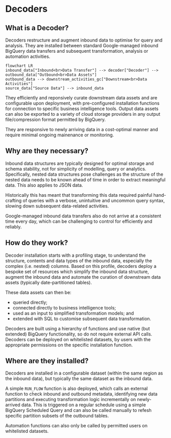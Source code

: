 # Decoders
## What is a Decoder?
Decoders restructure and augment inbound data to optimise for query and analysis.  They are installed between standard Google-managed inbound BigQuery data transfers and subsequent transformation, analysis or automation activities.

```mermaid
flowchart LR
inbound_data["Inbound<br>Data Transfer"] --> decoder["Decoder"] --> outbound_data["Outbound<br>Data Assets"]
outbound_data --> downstream_activities_gc["Downstream<br>Data Activities"]
source_data["Source Data"] --> inbound_data
```

They efficiently and reponsively curate downstream data assets and are configurable upon deployment, with pre-configured installation functions for connection to specific business intelligence tools. Output data assets can also be exported to a variety of cloud storage providers in any output file/compression format permitted by BigQuery.

They are responsive to newly arriving data in a cost-optimal manner and require minimal ongoing mainenance or monitoring.

## Why are they necessary?
Inbound data structures are typically designed for optimal storage and schema stability, not for simplicity of modelling, query or analytics. Specifically, nested data structures pose challenges as the structure of the nested data needs to be known ahead of time in order to extract meaningful data. This also applies to JSON data.

Historically this has meant that transforming this data required painful hand-crafting of queries with a verbose, unintuitive and uncommon query syntax, slowing down subsequent data-related activities.

Google-managed inbound data transfers also do not arrive at a consistent time every day, which can be challenging to control for efficiently and reliably.

## How do they work?
Decoder installation starts with a profiling stage, to understand the structure, contents and data types of the inbound data, especially the complex (i.e. nested) columns. Based on this profile, decoders deploy a bespoke set of resources which simplify the inbound data structure, augment the inbound data and automate the curation of downstream data assets (typically date-partitioned tables).

These data assets can then be:

- queried directly;
- connected directly to business intelligence tools;
- used as an input to simplified transformation models; and 
- extended with SQL to customise subsequent data transformation.

Decoders are built using a hierarchy of functions and use native (but extended) BigQuery functionality, so do not require external API calls. Decoders can be deployed on whitelisted datasets, by users with the appropriate permissions on the specific installation function.

## Where are they installed?
Decoders are installed in a configurable dataset (within the same region as the inbound data), but typically the same dataset as the inbound data. 

A simple `RUN_FLOW` function is also deployed, which calls an external function to check inbound and outbound metadata, identifying new data partitions and executing transformation logic incrementally on newly-arrived data.  This is triggered on a regular schedule using a simple BigQuery Scheduled Query and can also be called manually to refesh specific partition subsets of the outbound tables.

Automation functions can also only be called by permitted users on whitelisted datasets.


